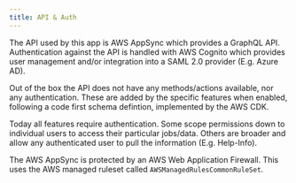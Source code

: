 ```yaml
---
title: API & Auth
---
```


<!--
Copyright Amazon.com, Inc. or its affiliates. All Rights Reserved.
SPDX-License-Identifier: MIT-0
-->

The API used by this app is AWS AppSync which provides a GraphQL API. Authentication against the API is handled with AWS Cognito which provides user management and/or integration into a SAML 2.0 provider (E.g. Azure AD). 

Out of the box the API does not have any methods/actions available, nor any authentication. These are added by the specific features when enabled, following a code first schema defintion, implemented by the AWS CDK. 

Today all features require authentication. Some scope permissions down to individual users to access their particular jobs/data. Others are broader and allow any authenticated user to pull the information (E.g. Help-Info).

The AWS AppSync is protected by an AWS Web Application Firewall. This uses the AWS managed ruleset called `AWSManagedRulesCommonRuleSet`.
